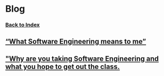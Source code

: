 # Blog
### [Back to Index](index.md)
## [“What Software Engineering means to me”](Blog_1.md)
## ["Why are you taking Software Engineering and what you hope to get out the class.](Blog_2.md)

